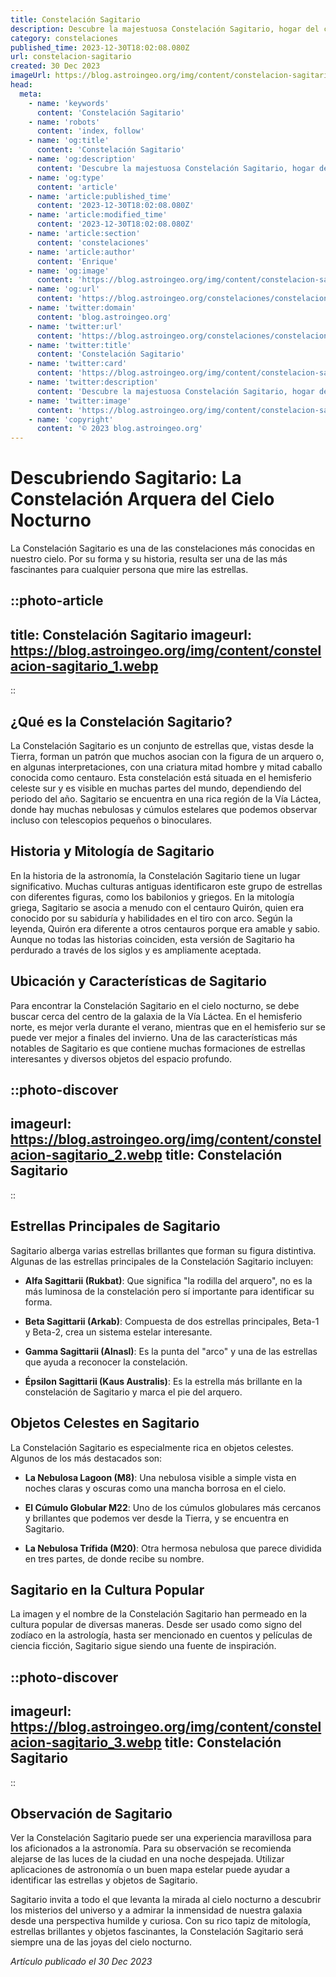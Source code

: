 ```yaml
---
title: Constelación Sagitario
description: Descubre la majestuosa Constelación Sagitario, hogar del centro galáctico, su rica mitología y los objetos celestes deslumbrantes que alberga.
category: constelaciones
published_time: 2023-12-30T18:02:08.080Z
url: constelacion-sagitario
created: 30 Dec 2023
imageUrl: https://blog.astroingeo.org/img/content/constelacion-sagitario_3.webp
head:
  meta:
    - name: 'keywords'
      content: 'Constelación Sagitario'
    - name: 'robots'
      content: 'index, follow'
    - name: 'og:title'
      content: 'Constelación Sagitario'
    - name: 'og:description'
      content: 'Descubre la majestuosa Constelación Sagitario, hogar del centro galáctico, su rica mitología y los objetos celestes deslumbrantes que alberga.'
    - name: 'og:type'
      content: 'article'
    - name: 'article:published_time'
      content: '2023-12-30T18:02:08.080Z'
    - name: 'article:modified_time'
      content: '2023-12-30T18:02:08.080Z'
    - name: 'article:section'
      content: 'constelaciones'
    - name: 'article:author'
      content: 'Enrique'
    - name: 'og:image'
      content: 'https://blog.astroingeo.org/img/content/constelacion-sagitario_3.webp'
    - name: 'og:url'
      content: 'https://blog.astroingeo.org/constelaciones/constelacion-sagitario'
    - name: 'twitter:domain'
      content: 'blog.astroingeo.org'
    - name: 'twitter:url'
      content: 'https://blog.astroingeo.org/constelaciones/constelacion-sagitario'
    - name: 'twitter:title'
      content: 'Constelación Sagitario'
    - name: 'twitter:card'
      content: 'https://blog.astroingeo.org/img/content/constelacion-sagitario_3.webp'
    - name: 'twitter:description'
      content: 'Descubre la majestuosa Constelación Sagitario, hogar del centro galáctico, su rica mitología y los objetos celestes deslumbrantes que alberga.'
    - name: 'twitter:image'
      content: 'https://blog.astroingeo.org/img/content/constelacion-sagitario_3.webp'
    - name: 'copyright'
      content: '© 2023 blog.astroingeo.org'
---
```

# Descubriendo Sagitario: La Constelación Arquera del Cielo Nocturno

La Constelación Sagitario es una de las constelaciones más conocidas en nuestro cielo. Por su forma y su historia, resulta ser una de las más fascinantes para cualquier persona que mire las estrellas.

::photo-article
---
title: Constelación Sagitario
imageurl: https://blog.astroingeo.org/img/content/constelacion-sagitario_1.webp
---
::

## **¿Qué es la Constelación Sagitario?**

La Constelación Sagitario es un conjunto de estrellas que, vistas desde la Tierra, forman un patrón que muchos asocian con la figura de un arquero o, en algunas interpretaciones, con una criatura mitad hombre y mitad caballo conocida como centauro. Esta constelación está situada en el hemisferio celeste sur y es visible en muchas partes del mundo, dependiendo del periodo del año. Sagitario se encuentra en una rica región de la Vía Láctea, donde hay muchas nebulosas y cúmulos estelares que podemos observar incluso con telescopios pequeños o binoculares.

## **Historia y Mitología de Sagitario**

En la historia de la astronomía, la Constelación Sagitario tiene un lugar significativo. Muchas culturas antiguas identificaron este grupo de estrellas con diferentes figuras, como los babilonios y griegos. En la mitología griega, Sagitario se asocia a menudo con el centauro Quirón, quien era conocido por su sabiduría y habilidades en el tiro con arco. Según la leyenda, Quirón era diferente a otros centauros porque era amable y sabio. Aunque no todas las historias coinciden, esta versión de Sagitario ha perdurado a través de los siglos y es ampliamente aceptada.

## **Ubicación y Características de Sagitario**

Para encontrar la Constelación Sagitario en el cielo nocturno, se debe buscar cerca del centro de la galaxia de la Vía Láctea. En el hemisferio norte, es mejor verla durante el verano, mientras que en el hemisferio sur se puede ver mejor a finales del invierno. Una de las características más notables de Sagitario es que contiene muchas formaciones de estrellas interesantes y diversos objetos del espacio profundo.


::photo-discover
---
imageurl: https://blog.astroingeo.org/img/content/constelacion-sagitario_2.webp
title: Constelación Sagitario
---
::

## **Estrellas Principales de Sagitario**

Sagitario alberga varias estrellas brillantes que forman su figura distintiva. Algunas de las estrellas principales de la Constelación Sagitario incluyen:

- **Alfa Sagittarii (Rukbat)**: Que significa "la rodilla del arquero", no es la más luminosa de la constelación pero sí importante para identificar su forma.

- **Beta Sagittarii (Arkab)**: Compuesta de dos estrellas principales, Beta-1 y Beta-2, crea un sistema estelar interesante.

- **Gamma Sagittarii (Alnasl)**: Es la punta del "arco" y una de las estrellas que ayuda a reconocer la constelación.

- **Épsilon Sagittarii (Kaus Australis)**: Es la estrella más brillante en la constelación de Sagitario y marca el pie del arquero.

## **Objetos Celestes en Sagitario**

La Constelación Sagitario es especialmente rica en objetos celestes. Algunos de los más destacados son:

- **La Nebulosa Lagoon (M8)**: Una nebulosa visible a simple vista en noches claras y oscuras como una mancha borrosa en el cielo.

- **El Cúmulo Globular M22**: Uno de los cúmulos globulares más cercanos y brillantes que podemos ver desde la Tierra, y se encuentra en Sagitario.

- **La Nebulosa Trífida (M20)**: Otra hermosa nebulosa que parece dividida en tres partes, de donde recibe su nombre.

## **Sagitario en la Cultura Popular**

La imagen y el nombre de la Constelación Sagitario han permeado en la cultura popular de diversas maneras. Desde ser usado como signo del zodíaco en la astrología, hasta ser mencionado en cuentos y películas de ciencia ficción, Sagitario sigue siendo una fuente de inspiración.


::photo-discover
---
imageurl: https://blog.astroingeo.org/img/content/constelacion-sagitario_3.webp
title: Constelación Sagitario
---
::

## **Observación de Sagitario**

Ver la Constelación Sagitario puede ser una experiencia maravillosa para los aficionados a la astronomía. Para su observación se recomienda alejarse de las luces de la ciudad en una noche despejada. Utilizar aplicaciones de astronomía o un buen mapa estelar puede ayudar a identificar las estrellas y objetos de Sagitario.

Sagitario invita a todo el que levanta la mirada al cielo nocturno a descubrir los misterios del universo y a admirar la inmensidad de nuestra galaxia desde una perspectiva humilde y curiosa. Con su rico tapiz de mitología, estrellas brillantes y objetos fascinantes, la Constelación Sagitario será siempre una de las joyas del cielo nocturno.

_Artículo publicado el 30 Dec 2023_